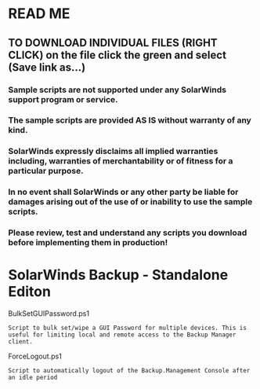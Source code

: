 
# READ ME

## TO DOWNLOAD INDIVIDUAL FILES (RIGHT CLICK) on the file click the green and select (Save link as...)

### Sample scripts are not supported under any SolarWinds support program or service.
### The sample scripts are provided AS IS without warranty of any kind.
### SolarWinds expressly disclaims all implied warranties including, warranties of merchantability or of fitness for a particular purpose. 
### In no event shall SolarWinds or any other party be liable for damages arising out of the use of or inability to use the sample scripts.

### Please review, test and understand any scripts you download before implementing them in production!

# SolarWinds Backup - Standalone Editon ###

BulkSetGUIPassword.ps1

	Script to bulk set/wipe a GUI Password for multiple devices. This is useful for limiting local and remote access to the Backup Manager client.

ForceLogout.ps1

	Script to automatically logout of the Backup.Management Console after an idle period
